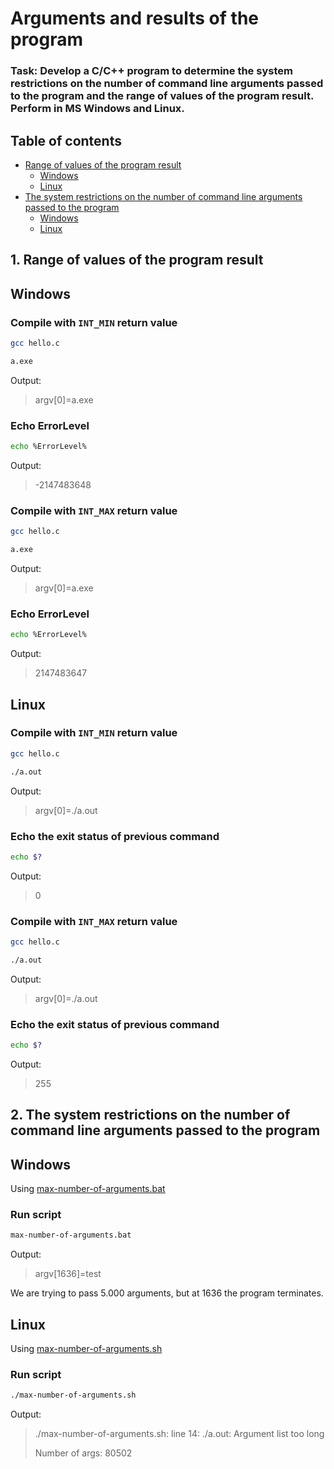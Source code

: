 # Arguments and results of the program

### Task: Develop a C/C++ program to determine the system restrictions on the number of command line arguments passed to the program and the range of values of the program result. Perform in MS Windows and Linux.

## Table of contents

- [Range of values of the program result](#1-range-of-values-of-the-program-result)
  - [Windows](#windows)
  - [Linux](#linux)
- [The system restrictions on the number of command line arguments passed to the program](#2-the-system-restrictions-on-the-number-of-command-line-arguments-passed-to-the-program)
  - [Windows](#windows-1)
  - [Linux](#linux-1)

## 1. Range of values of the program result

## Windows

### Compile with `INT_MIN` return value

```sh
gcc hello.c
```

```sh
a.exe
```

Output:

> argv[0]=a.exe

### Echo ErrorLevel

```sh
echo %ErrorLevel%
```

Output:

> -2147483648

### Compile with `INT_MAX` return value

```sh
gcc hello.c
```

```sh
a.exe
```

Output:

> argv[0]=a.exe

### Echo ErrorLevel

```sh
echo %ErrorLevel%
```

Output:

> 2147483647

## Linux

### Compile with `INT_MIN` return value

```sh
gcc hello.c
```

```sh
./a.out
```

Output:

> argv[0]=./a.out

### Echo the exit status of previous command

```sh
echo $?
```

Output:

> 0

### Compile with `INT_MAX` return value

```sh
gcc hello.c
```

```sh
./a.out
```

Output:

> argv[0]=./a.out

### Echo the exit status of previous command

```sh
echo $?
```

Output:

> 255

## 2. The system restrictions on the number of command line arguments passed to the program

## Windows

Using [max-number-of-arguments.bat](./src/windows/max-number-of-arguments.bat)

### Run script

```sh
max-number-of-arguments.bat
```

Output:

> argv[1636]=test

We are trying to pass 5.000 arguments, but at 1636 the program terminates.

## Linux

Using [max-number-of-arguments.sh](./src/linux/max-number-of-arguments.sh)

### Run script

```sh
./max-number-of-arguments.sh
```

Output:

> ./max-number-of-arguments.sh: line 14: ./a.out: Argument list too long
>
> Number of args: 80502
